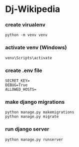 # Dj-Wikipedia


### create virualenv
```
python -m venv venv
```

### activate venv (Windows)
```
venv\Scripts\activate
```

### create .env file
```
SECRET_KEY=
DEBUG=True
ALLOWED_HOSTS=
```

### make django migrations
```
python manage.py makemigrations
python manage.py migrate
```

### run django server
```
python manage.py runserver
```